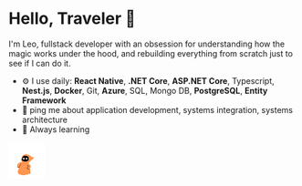 # Hello, Traveler 🖖

I'm Leo, fullstack developer with an obsession for understanding how the magic works under the hood, and rebuilding everything from scratch just to see if I can do it.

- ⚙️ I use daily: <b>React Native</b>, <b>.NET Core</b>, <b>ASP.NET Core</b>, Typescript, <b>Nest.js</b>, <b>Docker</b>, Git, <b>Azure</b>, SQL, Mongo DB, <b>PostgreSQL</b>, <b>Entity Framework</b>
- 💬 ping me about application development, systems integration, systems architecture
- 🧙 Always learning

<img src="./New_Piskel.gif" />

